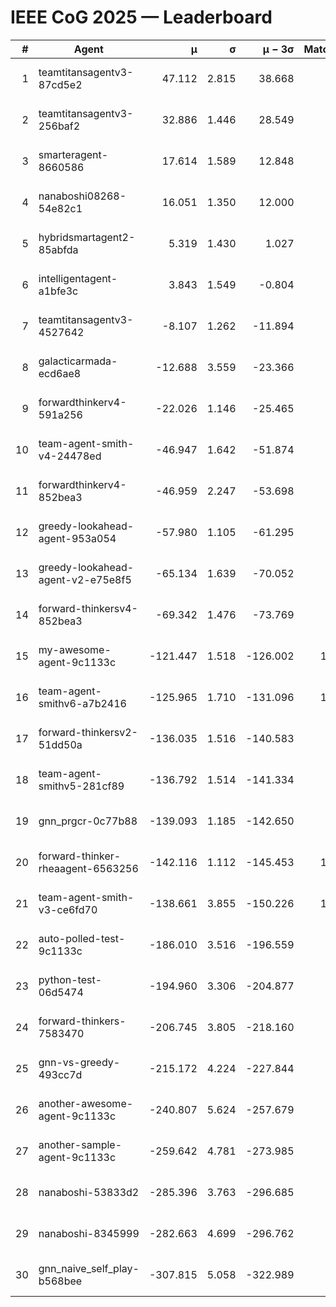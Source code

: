 # IEEE CoG 2025 — Leaderboard

| # | Agent | μ | σ | μ − 3σ | Matches | Updated |
|---:|---|---:|---:|---:|---:|---|
| 1 | teamtitansagentv3-87cd5e2 | 47.112 | 2.815 | 38.668 | 820 | 2025-08-27 01:20 |
| 2 | teamtitansagentv3-256baf2 | 32.886 | 1.446 | 28.549 | 880 | 2025-08-27 01:20 |
| 3 | smarteragent-8660586 | 17.614 | 1.589 | 12.848 | 627 | 2025-08-27 01:20 |
| 4 | nanaboshi08268-54e82c1 | 16.051 | 1.350 | 12.000 | 760 | 2025-08-27 01:20 |
| 5 | hybridsmartagent2-85abfda | 5.319 | 1.430 | 1.027 | 649 | 2025-08-27 01:20 |
| 6 | intelligentagent-a1bfe3c | 3.843 | 1.549 | -0.804 | 802 | 2025-08-27 01:20 |
| 7 | teamtitansagentv3-4527642 | -8.107 | 1.262 | -11.894 | 800 | 2025-08-27 01:20 |
| 8 | galacticarmada-ecd6ae8 | -12.688 | 3.559 | -23.366 | 920 | 2025-08-27 01:20 |
| 9 | forwardthinkerv4-591a256 | -22.026 | 1.146 | -25.465 | 752 | 2025-08-27 01:20 |
| 10 | team-agent-smith-v4-24478ed | -46.947 | 1.642 | -51.874 | 740 | 2025-08-27 01:20 |
| 11 | forwardthinkerv4-852bea3 | -46.959 | 2.247 | -53.698 | 627 | 2025-08-27 01:20 |
| 12 | greedy-lookahead-agent-953a054 | -57.980 | 1.105 | -61.295 | 798 | 2025-08-27 01:20 |
| 13 | greedy-lookahead-agent-v2-e75e8f5 | -65.134 | 1.639 | -70.052 | 798 | 2025-08-27 01:20 |
| 14 | forward-thinkersv4-852bea3 | -69.342 | 1.476 | -73.769 | 767 | 2025-08-27 01:20 |
| 15 | my-awesome-agent-9c1133c | -121.447 | 1.518 | -126.002 | 1100 | 2025-08-27 01:20 |
| 16 | team-agent-smithv6-a7b2416 | -125.965 | 1.710 | -131.096 | 1020 | 2025-08-27 01:20 |
| 17 | forward-thinkersv2-51dd50a | -136.035 | 1.516 | -140.583 | 922 | 2025-08-27 01:20 |
| 18 | team-agent-smithv5-281cf89 | -136.792 | 1.514 | -141.334 | 980 | 2025-08-27 01:20 |
| 19 | gnn_prgcr-0c77b88 | -139.093 | 1.185 | -142.650 | 740 | 2025-08-27 01:20 |
| 20 | forward-thinker-rheaagent-6563256 | -142.116 | 1.112 | -145.453 | 1022 | 2025-08-27 01:20 |
| 21 | team-agent-smith-v3-ce6fd70 | -138.661 | 3.855 | -150.226 | 1000 | 2025-08-27 01:20 |
| 22 | auto-polled-test-9c1133c | -186.010 | 3.516 | -196.559 | 560 | 2025-08-27 01:20 |
| 23 | python-test-06d5474 | -194.960 | 3.306 | -204.877 | 620 | 2025-08-27 01:20 |
| 24 | forward-thinkers-7583470 | -206.745 | 3.805 | -218.160 | 920 | 2025-08-27 01:20 |
| 25 | gnn-vs-greedy-493cc7d | -215.172 | 4.224 | -227.844 | 800 | 2025-08-27 01:20 |
| 26 | another-awesome-agent-9c1133c | -240.807 | 5.624 | -257.679 | 940 | 2025-08-27 01:20 |
| 27 | another-sample-agent-9c1133c | -259.642 | 4.781 | -273.985 | 980 | 2025-08-27 01:20 |
| 28 | nanaboshi-53833d2 | -285.396 | 3.763 | -296.685 | 780 | 2025-08-27 01:20 |
| 29 | nanaboshi-8345999 | -282.663 | 4.699 | -296.762 | 980 | 2025-08-27 01:20 |
| 30 | gnn_naive_self_play-b568bee | -307.815 | 5.058 | -322.989 | 660 | 2025-08-27 01:20 |
